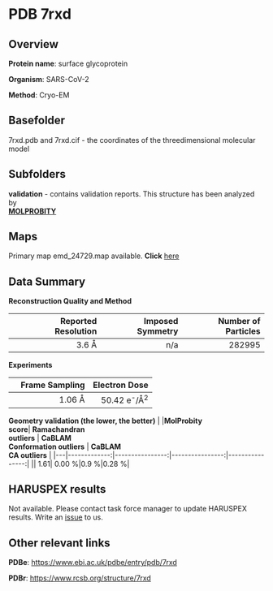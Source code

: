 # PDB 7rxd

## Overview

**Protein name**: surface glycoprotein

**Organism**: SARS-CoV-2

**Method**: Cryo-EM



## Basefolder

7rxd.pdb and 7rxd.cif - the coordinates of the threedimensional molecular model

## Subfolders





**validation** - contains validation reports. This structure has been analyzed by <br>  [**MOLPROBITY**](https://github.com/thorn-lab/coronavirus_structural_task_force/tree/master/pdb/surface_glycoprotein/SARS-CoV-2/7rxd/validation/molprobity)    



## Maps

Primary map emd_24729.map available. **Click** [here](http://ftp.wwpdb.org/pub/emdb/structures/EMD-24729/map/) 

## Data Summary
**Reconstruction Quality and Method**

|   | Reported Resolution | Imposed Symmetry | Number of Particles |
|---|-------------:|----------------:|--------------:|
|   |3.6 Å|n/a|282995|

**Experiments**

|   | Frame Sampling | Electron Dose |
|---|-------------:|----------------:|
|   |1.06 Å|50.42 e<sup>-</sup>/Å<sup>2</sup>|

**Geometry validation (the lower, the better)**
|   |**MolProbity<br>score**| **Ramachandran<br>outliers** | **CaBLAM<br>Conformation outliers** | **CaBLAM<br>CA outliers** |
|---|-------------:|----------------:|----------------:|----------------:|
||  1.61|  0.00 %|0.9 %|0.28 %|

## HARUSPEX results

Not available. Please contact task force manager to update HARUSPEX results. Write an [issue](https://github.com/thorn-lab/coronavirus_structural_task_force/issues) to us.

## Other relevant links 
**PDBe**:  https://www.ebi.ac.uk/pdbe/entry/pdb/7rxd
 
**PDBr**: https://www.rcsb.org/structure/7rxd 
